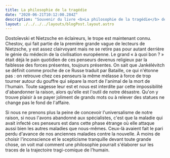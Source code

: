 ```yaml
---
title: La philosophie de la tragédie
date: "2020-06-21T10:12:00.284Z"
description: "Souvenir du livre <b>La philosophie de la tragédie</b> de Léon Chestov"
layout: ./../../../layouts/blogPost.layout.astro
---
```


Dostoïevski et Nietzsche en éclaireurs, le trope est maintenant connu. Chestov, qui fait partie de la première grande vague de lecteurs de Nietzsche, y est assez clairvoyant mais ne se retire pas pour autant derrière le génie du médecin de la civilisation européenne. Le grand « à quoi bon ? » était déjà le pain quotidien de ces penseurs devenus religieux par la faiblesse des forces présentes, toujours présentes. On sait que Jankélévitch se définit comme proche de ce Russe traduit par Bataille, ce qui n'étonne pas : on retrouve chez ces penseurs la même mélasse à force de trop tourner autour du gouffre qui sépare la mort de l'animal de la mort de l'humain. Toute sagesse leur est et nous est interdite par cette impossibilité d'abandonner la raison, alors qu'elle est l'outil de notre désastre. Qu'on y trouve plaisir à se payer joliment de grands mots ou à relever des statues ne change pas le fond de l'affaire.

Si nous ne prenons plus la peine de concevoir l'universalisme de notre raison, si nous l'avons abandonné aux spécialistes, c'est que la maladie qui avait infecté ces penseurs est dans cette phase étrange où elle attaque aussi bien les autres maladies que nous-mêmes. Ceux-là avaient fait le pari perdu d'avance de nos anciennes maladies contre la nouvelle. À moins de choisir l'inconscience et le scepticisme tranquille devant toute grande chose, on voit mal comment une philosophie pourrait s'élaborer sur les traces de la trajectoire tragi-comique de l'humain.
